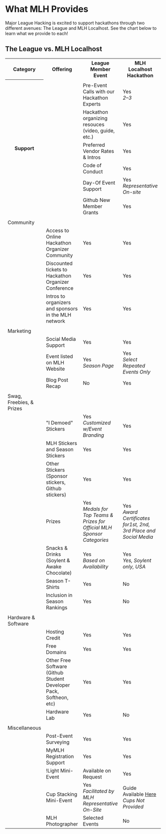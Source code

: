 # What MLH Provides

Major League Hacking is excited to support hackathons through two different avenues: The League and MLH Localhost. See the chart below to learn what we provide to each!

## The League vs. MLH Localhost

<table>

  <tr>
    <th> Category </th>
    <th> Offering </th>
    <th> League Member Event </th>
    <th> MLH Localhost Hackathon </th>
  </tr>

  <tr>
    <th rowspan="7"> Support </td>
    <td>  </td>
    <td>  </td>
    <td>  </td>
  </tr>
  <tr>
    <td>  </td>
    <td> Pre-Event Calls with our Hackathon Experts </td>
    <td> Yes <br> <em>2&ndash;3</em> </td>
    <td> Yes <br> <em> 1 </em> </td>
  </tr>
  <tr>
    <td> </td>
    <td> Hackathon organizing resouces (video, guide, etc.) </td>
    <td> Yes </td>
    <td> Yes </td>
  </tr>
  <tr>
    <td> </td>
    <td> Preferred Vendor Rates & Intros </td>
    <td> Yes </td>
    <td> Yes </td>
  </tr>
  <tr>
    <td>  </td>
    <td> Code of Conduct </td>
    <td> Yes </td>
    <td> Yes </td>
  </tr>
  <tr>
    <td>  </td>
    <td> Day-Of Event Support </td>
    <td> Yes <br> <em> Representative On-site </em> </td>
    <td> No </td>
  </tr>
  <tr>
    <td>  </td>
    <td> Github New Member Grants </td>
    <td> Yes </td>
    <td> No </td>
  </tr>
  <tr>
    <td> </td>
    <td> </td>
    <td> </td>
    <td> </td>
  </tr>

  <tr>
    <td> Community </td>
    <td>  </td>
    <td>  </td>
    <td>  </td>
  </tr>

  <tr>
    <td>  </td>
    <td> Access to Online Hackathon Organizer Community </td>
    <td> Yes </td>
    <td> Yes </td>
  </tr>
  <tr>
    <td>  </td>
    <td> Discounted tickets to Hackathon Organizer Conference </td>
    <td> Yes </td>
    <td> Yes </td>
  </tr>
  <tr>
    <td>  </td>
    <td> Intros to organizers and sponsors in the MLH network </td>
    <td> Yes </td>
    <td> Yes </td>
  </tr>
  <tr>
    <td> </td>
    <td> </td>
    <td> </td>
    <td> </td>
  </tr>

  <tr>
    <td> Marketing </td>
    <td>  </td>
    <td>  </td>
    <td>  </td>
  </tr>
  <tr>
    <td>  </td>
    <td> Social Media Support </td>
    <td> Yes </td>
    <td> Yes </td>
  </tr>
  <tr>
    <td>  </td>
    <td> Event listed on MLH Website </td>
    <td> Yes <br> <em>Season Page</em> </td>
    <td> Yes <br> <em>Select Repeated Events Only</em></td>
  </tr>
  <tr>
    <td>  </td>
    <td> Blog Post Recap </td>
    <td> No </td>
    <td> Yes </td>
  </tr>
  <tr>
    <td> </td>
    <td> </td>
    <td> </td>
    <td> </td>
  </tr>

  <tr>
    <td> Swag, Freebies, &amp; Prizes </td>
    <td>  </td>
    <td>  </td>
    <td>  </td>
  </tr>
  <tr>
    <td>  </td>
    <td> "I Demoed" Stickers </td>
    <td> Yes <br> <em> Customized w/Event Branding </em> </td>
    <td> Yes </td>
  </tr>
  <tr>
    <td>  </td>
    <td> MLH Stickers and Season Stickers </td>
    <td> Yes </td>
    <td> Yes </td>
  </tr>
  <tr>
    <td>  </td>
    <td> Other Stickers (Sponsor stickers, Github stickers) </td>
    <td> Yes </td>
    <td> Yes </td>
  </tr>
  <tr>
    <td>  </td>
    <td> Prizes </td>
    <td> Yes <br> <em> Medals for Top Teams & Prizes for Official MLH Sponsor Categories </em> </td>
    <td> Yes <br> <em> Award Certificates for1st, 2nd, 3rd Place and Social Media </td>
  </tr>
  <tr>
    <td>  </td>
    <td> Snacks & Drinks (Soylent &amp; Awake Chocolate) </td>
    <td> Yes <br> <em>Based on Availability</em </td>
    <td> Yes <br> <em> Yes, Soylent only, USA </em> </td>
  </tr>
  <tr>
    <td>  </td>
    <td> Season T-Shirts </td>
    <td> Yes </td>
    <td> No </td>
  </tr>
  <tr>
    <td>  </td>
    <td> Inclusion in Season Rankings </td>
    <td> Yes </td>
    <td> No </td>
  </tr>
  <tr>
    <td> </td>
    <td> </td>
    <td> </td>
    <td> </td>
  </tr>

  <tr>
    <td> Hardware &amp; Software</td>
    <td> </td>
    <td> </td>
    <td> </td>
  </tr>
  <tr>
    <td> </td>
    <td> Hosting Credit </td>
    <td> Yes </td>
    <td> Yes </td>
  </tr>
  <tr>
    <td> </td>
    <td> Free Domains </td>
    <td> Yes </td>
    <td> Yes </td>
  </tr>
  <tr>
    <td> </td>
    <td> Other Free Software (Github Student Developer Pack, Softheon, etc)</td>
    <td> Yes </td>
    <td> Yes </td>
  </tr>
  <tr>
    <td> </td>
    <td> Hardware Lab </td>
    <td> Yes </td>
    <td> No </td>
  </tr>
  <tr>
    <td> </td>
    <td> </td>
    <td> </td>
    <td> </td>
  </tr>

  <tr>
    <td> Miscellaneous </td>
    <td> </td>
    <td> </td>
    <td> </td>
  </tr>
  <tr>
    <td> </td>
    <td> Post-Event Surveying </td>
    <td> Yes </td>
    <td> Yes </td>
  </tr>
  <tr>
    <td> </td>
    <td> MyMLH Registration Support </td>
    <td> Yes </td>
    <td> Yes </td>
  </tr>
  <tr>
    <td> </td>
    <td> !Light Mini-Event </td>
    <td> Available on Request </td>
    <td> Yes </td>
  </tr>
  <tr>
    <td> </td>
    <td> Cup Stacking Mini-Event </td>
    <td> Yes <br> <em> Facilitated by MLH Representative On-Site </td>
    <td> Guide Available <a href="Organizer-Resources/Cup-Stacking.md"> Here </a> <br> <em> Cups Not Provided </em> </td>
  </tr>
  <tr>
    <td> </td>
    <td> MLH Photographer </td>
    <td> Selected Events </td>
    <td> No </td>
  </tr>

</table>
